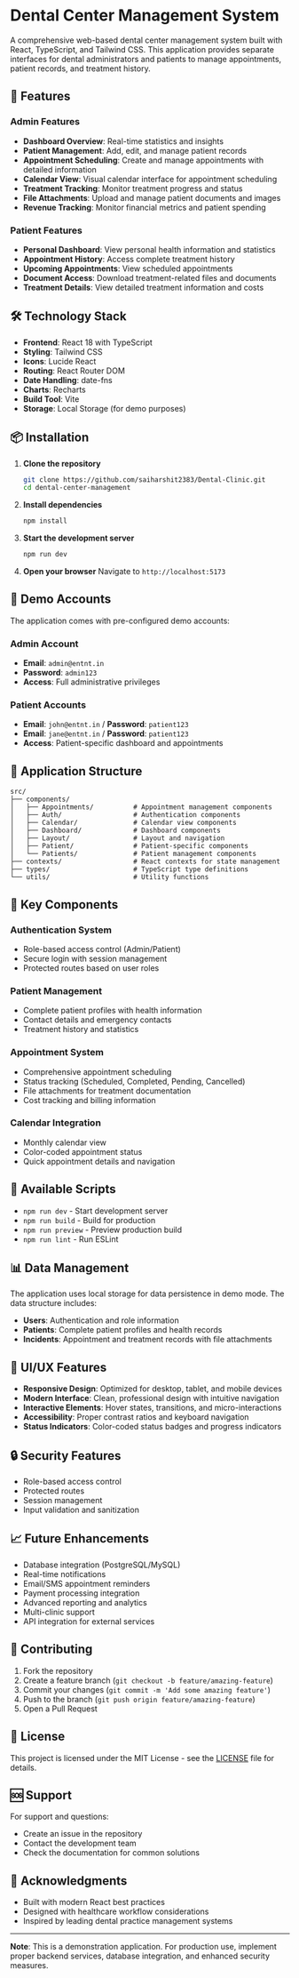 # Dental Center Management System

A comprehensive web-based dental center management system built with React, TypeScript, and Tailwind CSS. This application provides separate interfaces for dental administrators and patients to manage appointments, patient records, and treatment history.

## 🚀 Features

### Admin Features
- **Dashboard Overview**: Real-time statistics and insights
- **Patient Management**: Add, edit, and manage patient records
- **Appointment Scheduling**: Create and manage appointments with detailed information
- **Calendar View**: Visual calendar interface for appointment scheduling
- **Treatment Tracking**: Monitor treatment progress and status
- **File Attachments**: Upload and manage patient documents and images
- **Revenue Tracking**: Monitor financial metrics and patient spending

### Patient Features
- **Personal Dashboard**: View personal health information and statistics
- **Appointment History**: Access complete treatment history
- **Upcoming Appointments**: View scheduled appointments
- **Document Access**: Download treatment-related files and documents
- **Treatment Details**: View detailed treatment information and costs

## 🛠️ Technology Stack

- **Frontend**: React 18 with TypeScript
- **Styling**: Tailwind CSS
- **Icons**: Lucide React
- **Routing**: React Router DOM
- **Date Handling**: date-fns
- **Charts**: Recharts
- **Build Tool**: Vite
- **Storage**: Local Storage (for demo purposes)

## 📦 Installation

1. **Clone the repository**
   ```bash
   git clone https://github.com/saiharshit2383/Dental-Clinic.git
   cd dental-center-management
   ```

2. **Install dependencies**
   ```bash
   npm install
   ```

3. **Start the development server**
   ```bash
   npm run dev
   ```

4. **Open your browser**
   Navigate to `http://localhost:5173`

## 🔐 Demo Accounts

The application comes with pre-configured demo accounts:

### Admin Account
- **Email**: `admin@entnt.in`
- **Password**: `admin123`
- **Access**: Full administrative privileges

### Patient Accounts
- **Email**: `john@entnt.in` / **Password**: `patient123`
- **Email**: `jane@entnt.in` / **Password**: `patient123`
- **Access**: Patient-specific dashboard and appointments

## 📱 Application Structure

```
src/
├── components/
│   ├── Appointments/          # Appointment management components
│   ├── Auth/                  # Authentication components
│   ├── Calendar/              # Calendar view components
│   ├── Dashboard/             # Dashboard components
│   ├── Layout/                # Layout and navigation
│   ├── Patient/               # Patient-specific components
│   └── Patients/              # Patient management components
├── contexts/                  # React contexts for state management
├── types/                     # TypeScript type definitions
└── utils/                     # Utility functions
```

## 🎯 Key Components

### Authentication System
- Role-based access control (Admin/Patient)
- Secure login with session management
- Protected routes based on user roles

### Patient Management
- Complete patient profiles with health information
- Contact details and emergency contacts
- Treatment history and statistics

### Appointment System
- Comprehensive appointment scheduling
- Status tracking (Scheduled, Completed, Pending, Cancelled)
- File attachments for treatment documentation
- Cost tracking and billing information

### Calendar Integration
- Monthly calendar view
- Color-coded appointment status
- Quick appointment details and navigation

## 🔧 Available Scripts

- `npm run dev` - Start development server
- `npm run build` - Build for production
- `npm run preview` - Preview production build
- `npm run lint` - Run ESLint

## 📊 Data Management

The application uses local storage for data persistence in demo mode. The data structure includes:

- **Users**: Authentication and role information
- **Patients**: Complete patient profiles and health records
- **Incidents**: Appointment and treatment records with file attachments

## 🎨 UI/UX Features

- **Responsive Design**: Optimized for desktop, tablet, and mobile devices
- **Modern Interface**: Clean, professional design with intuitive navigation
- **Interactive Elements**: Hover states, transitions, and micro-interactions
- **Accessibility**: Proper contrast ratios and keyboard navigation
- **Status Indicators**: Color-coded status badges and progress indicators

## 🔒 Security Features

- Role-based access control
- Protected routes
- Session management
- Input validation and sanitization

## 📈 Future Enhancements

- Database integration (PostgreSQL/MySQL)
- Real-time notifications
- Email/SMS appointment reminders
- Payment processing integration
- Advanced reporting and analytics
- Multi-clinic support
- API integration for external services

## 🤝 Contributing

1. Fork the repository
2. Create a feature branch (`git checkout -b feature/amazing-feature`)
3. Commit your changes (`git commit -m 'Add some amazing feature'`)
4. Push to the branch (`git push origin feature/amazing-feature`)
5. Open a Pull Request

## 📄 License

This project is licensed under the MIT License - see the [LICENSE](LICENSE) file for details.

## 🆘 Support

For support and questions:
- Create an issue in the repository
- Contact the development team
- Check the documentation for common solutions

## 🙏 Acknowledgments

- Built with modern React best practices
- Designed with healthcare workflow considerations
- Inspired by leading dental practice management systems

---

**Note**: This is a demonstration application. For production use, implement proper backend services, database integration, and enhanced security measures.
